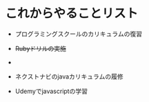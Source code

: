 # これからやることリスト

- プログラミングスクールのカリキュラムの復習

- ~~Rubyドリルの実施~~

- 

- ネクストナビのjavaカリキュラムの履修

- Udemyでjavascriptの学習
